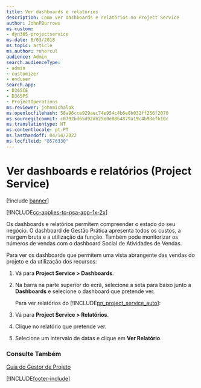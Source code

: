 ```yaml
---
title: Ver dashboards e relatórios
description: Como ver dashboards e relatórios no Project Service
author: JohnPBurrows
ms.custom:
- dyn365-projectservice
ms.date: 8/03/2018
ms.topic: article
ms.author: ruhercul
audience: Admin
search.audienceType:
- admin
- customizer
- enduser
search.app:
- D365CE
- D365PS
- ProjectOperations
ms.reviewer: johnmichalak
ms.openlocfilehash: 58a96cce929aec74e954c4b6e8b032ff256f2070
ms.sourcegitcommit: c0792bd65d92db25e0e8864879a19c4b93efb10c
ms.translationtype: HT
ms.contentlocale: pt-PT
ms.lasthandoff: 04/14/2022
ms.locfileid: "8576330"
---
```

# <a name="view-dashboards-and-reports-project-service"></a>Ver dashboards e relatórios (Project Service)

[!include [banner](../includes/psa-now-project-operations.md)]

[!INCLUDE[cc-applies-to-psa-app-1x-2x](../includes/cc-applies-to-psa-app-1x-2x.md)]

Os dashboards e relatórios permitem compreender o estado do seu negócio. O dashboard de Gestão Prática apresenta todos os custos, a margem bruta e a utilização da função. Também pode monitorizar os números de vendas com o dashboard Social de Atividades de Vendas.  
  
 Para ver os dashboards que permitem uma vista abrangente das vendas do projeto e da utilização dos recursos:  
  
1. Vá para **Project Service > Dashboards**.  
  
2. Na barra na parte superior do ecrã, selecione a seta para baixo junto a **Dashboards** e selecione o dashboard que pretende ver.  
  
   Para ver relatórios do [!INCLUDE[pn_project_service_auto](../includes/pn-project-service-auto.md)]:  
  
3. Vá para **Project Service > Relatórios**.  
  
4. Clique no relatório que pretende ver.  
  
5. Selecione um intervalo de datas e clique em **Ver Relatório**.  
  
### <a name="see-also"></a>Consulte Também  
 [Guia do Gestor de Projeto](../psa/project-manager-guide.md)


[!INCLUDE[footer-include](../includes/footer-banner.md)]
